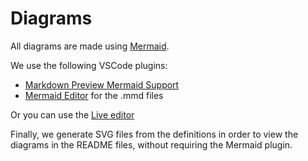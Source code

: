 # Diagrams

All diagrams are made using [Mermaid](https://mermaid-js.github.io/mermaid/#/).

We use the following VSCode plugins:

- [Markdown Preview Mermaid Support](https://marketplace.visualstudio.com/items?itemName=bierner.markdown-mermaid)
- [Mermaid Editor](https://marketplace.visualstudio.com/items?itemName=tomoyukim.vscode-mermaid-editor) for the .mmd files

Or you can use the [Live editor](https://mermaid-js.github.io/mermaid-live-editor)

Finally, we generate SVG files from the definitions in order to view the diagrams in the README files, without requiring the Mermaid plugin.
